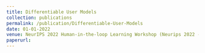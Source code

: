 ```yaml
---
title: Differentiable User Models
collection: publications
permalink: /publication/Differentiable-User-Models 
date: 01-01-2022
venue: NeurIPS 2022 Human-in-the-loop Learning Workshop (Neurips 2022 - HILL)
paperurl: 
---
```



